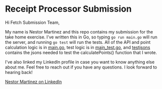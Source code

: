 # Receipt Processor Submission

Hi Fetch Submission Team,

My name is Nestor Martinez and this repo contains my submission for the take home exercise. I've written this in Go, so typing `go run main.go` will run the server, and running `go test` will run the tests. All of the API and point calculation logic is in [main.go](main.go), test logic is in [main_test.go](main_test.go), and [testjsons](testjsons) contains the jsons needed to test the calculatePoints() function that I wrote.

I've also linked my LinkedIn profile in case you want to know anything else about me. Feel free to reach out if you have any questions. I look forward to hearing back!

[Nestor Martinez on LinkedIn](https://www.linkedin.com/in/nestorjmartinez/) 
